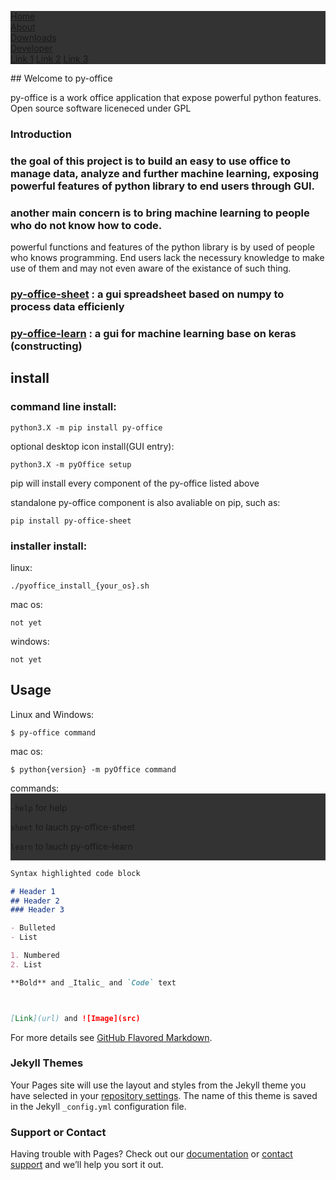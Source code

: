 <head>
<style>
ul {
  list-style-type: none;
  margin: 0;
  padding: 0;
  overflow: hidden;
  background-color: #333;
}

li {
  float: left;
}

li a, .dropbtn {
  display: inline-block;
  color: white;
  text-align: center;
  padding: 14px 16px;
  text-decoration: none;
}

li a:hover, .dropdown:hover .dropbtn {
  background-color: green;
}

li.dropdown {
  display: inline-block;
}

.dropdown-content {
  display: none;
  position: absolute;
  background-color: #f9f9f9;
  min-width: 160px;
  box-shadow: 0px 8px 16px 0px rgba(0,0,0,0.2);
  z-index: 1;
}

.dropdown-content a {
  color: black;
  padding: 12px 16px;
  text-decoration: none;
  display: block;
  text-align: left;
}

.dropdown-content a:hover {background-color: #f1f1f1;}

.dropdown:hover .dropdown-content {
  display: block;
}
</style>
</head>

<ul>
  <li><a href="https://pyoffice.github.io/py-office/index.html">Home</a></li>
  <li><a href="https://pyoffice.github.io/py-office/about.html">About</a></li>
  <li><a href="https://pyoffice.github.io/py-office/downloads.html">Downloads</a></li>
  <li class="dropdown">
    <a href="javascript:void(0)" class="dropbtn">Developer</a>
    <div class="dropdown-content">
      <a href="#">Link 1</a>
      <a href="#">Link 2</a>
      <a href="#">Link 3</a>
    </div>
  </li>
</ul>
<p></p>
## Welcome to py-office

py-office is a work office application that expose powerful python features.
Open source software liceneced under GPL

### Introduction

### the goal of this project is to build an easy to use office to manage data, analyze and further machine learning, exposing powerful features of python library to end users through GUI.
### another main concern is to bring machine learning to people who do not know how to code.
powerful functions and features of the python library is by used of people who knows programming. End users lack the necessury knowledge to make use of them and may not even aware of the existance of such thing.

### [py-office-sheet](https://github.com/YC-Lammy/py-office-sheet) : a gui spreadsheet based on numpy to process data efficienly 

### [py-office-learn](https://github.com/YC-Lammy/py-office-learn) :  a gui for machine learning base on keras (constructing)

## install
### command line install:
```
python3.X -m pip install py-office
```
optional desktop icon install(GUI entry):
```
python3.X -m pyOffice setup
```
pip will install every component of the py-office listed above

standalone py-office component is also avaliable on pip, such as:
```
pip install py-office-sheet
```
### installer install:
linux:
```
./pyoffice_install_{your_os}.sh
```
mac os:
```
not yet
```
windows:
```
not yet
```

## Usage
Linux and Windows:
```
$ py-office command
```
mac os:
```
$ python{version} -m pyOffice command
```
<p></p>
commands:

- `-help` for help

- `sheet` to lauch py-office-sheet

- `learn` to lauch py-office-learn


```markdown
Syntax highlighted code block

# Header 1
## Header 2
### Header 3

- Bulleted
- List

1. Numbered
2. List

**Bold** and _Italic_ and `Code` text



[Link](url) and ![Image](src)
```

For more details see [GitHub Flavored Markdown](https://guides.github.com/features/mastering-markdown/).

### Jekyll Themes

Your Pages site will use the layout and styles from the Jekyll theme you have selected in your [repository settings](https://github.com/pyoffice/py-office/settings/pages). The name of this theme is saved in the Jekyll `_config.yml` configuration file.

### Support or Contact

Having trouble with Pages? Check out our [documentation](https://docs.github.com/categories/github-pages-basics/) or [contact support](https://support.github.com/contact) and we’ll help you sort it out.
